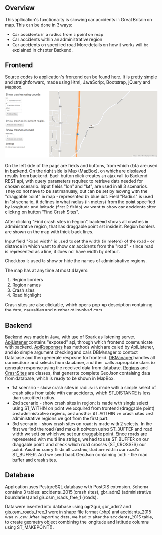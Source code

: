 ## Overview

This apllication's functionality is showing car accidents in Great Britain on map. This can be done in 3 ways:
-   Car accidents in a radius from a point on map
-   Car accidents within an administrative region
-   Car accidents on specified road
More details on how it works will be explained in chapter Backend.

## Frontend
Source codes to application's frontend can be found [here](/src/main/resources/webapp).
It is pretty simple and straightforward, made using Html, JavaScript, Bootstrap, jQuery and Mapbox.
![Screenshot](screenshots/frontend.png)

On the left side of the page are fields and buttons, from which data are used in backend. On the right side is Map (MapBox), on which are displayed results from backend.
Each button click creates an ajax call to Backend REST api, with query parameters required to retrieve data needed for chosen scenario.
Input fields "lon" and "lat", are used in all 3 scenarios. They do not have to be set manually, but can be set by moving with the "draggable point" in map - represented by blue dot.
Field "Radius" is used in 1st scenario, it defines in what radius (in meters) from the point specified by longitude and latitude (first 2 fields) we want to show car accidents after clicking on button "Find Crash Sites".

After clicking "Find crash sites in Region", backend shows all crashes in administrative region, that has draggable point set inside it. Region borders are shown on the map with thick black lines.

Input field "Road width" is used to set the width (in meters) of the road - or distance in which want to show car accidents from the "road" - since road is represented as a line, it does not have width by default.

Checkbox is used to show or hide the names of administrative regions.

The map has at any time at most 4 layers:
1. Region borders
2. Region names
3. Crash sites
4. Road highlight

Crash sites are also clickable, which opens pop-up description containing the date, casualties and number of involved cars.

## Backend
Backend was made in Java, with use of Spark as listening server.
[ApiListener](src/main/java/ApiListener.java) contains "exposed" api, through which frontend communicate with backend.
[ApiResponses](src/main/java/ApiResponses.java) has methods which are called by ApiListener, and do simple argument checking and calls DBManager to contact Database and then generate resposne for frontend.
[DBManager](src/main/java/DBManager.java) handles all connections and selects from database, and then calls appropriate class to generate response using the received data from database.
[Regions](src/main/java/Regions.java) and [CrashSites](src/main/java/CrashSites.java) are classes, that generate complete GeoJson containing data from database, which is ready to be shown in MapBox.

- 1st scenario - show crash sites in radius: is made with a simple select of crash sites from table with car accidents, which ST_DISTANCE is less than specified radius.
- 2nd scenario - show crash sites in region: is made with single select using ST_WITHIN on point we acquired from frontend (draggable point) and administrative regions, and another ST_WITHIN on crash sites and administrative regions we got from the first part.
- 3rd scenario - show crash sites on road: is made with 2 selects. In the first we find the road (and make it polygon using ST_BUFFER and road width we set) on which we set our draggable point. Since roads are represented with multi line strings, we had to use ST_BUFFER on our draggable point, and check which road crosses (ST_CROSSES) our point. Another query finds all crashes, that are within our road's ST_BUFFER. And we send back GeoJson containing both - the road buffer and crash sites.

## Database
Application uses PostgreSQL database with PostGIS extension.
Schema contains 3 tables: accidents_2015 (crash sites), gbr_adm2 (administrative boundaries) and gis.osm_roads_free_1 (roads).

Data were inserted into database using ogr2gui, gbr_adm2 and gis.osm_roads_free_1 were in shape file format (.shp) and accidents_2015 was in .csv.
After importing data, we had to alter the accidents_2015 table, to create geometry object combining the longitude and latitude columns using ST_MAKEPOINT().

